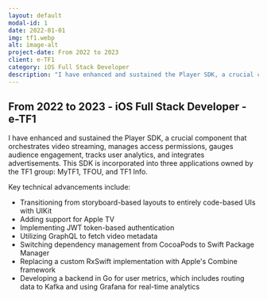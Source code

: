 ```yaml
---
layout: default
modal-id: 1
date: 2022-01-01
img: tf1.webp
alt: image-alt
project-date: From 2022 to 2023 
client: e-TF1
category: iOS Full Stack Developer
description: "I have enhanced and sustained the Player SDK, a crucial component that orchestrates video streaming, manages access permissions, gauges audience engagement, tracks user analytics, and integrates advertisements. This SDK is incorporated into three applications owned by the TF1 group."
---
```


## From 2022 to 2023 - iOS Full Stack Developer - e-TF1

I have enhanced and sustained the Player SDK, a crucial component that orchestrates video streaming, manages access permissions, gauges audience engagement, tracks user analytics, and integrates advertisements. This SDK is incorporated into three applications owned by the TF1 group: MyTF1, TFOU, and TF1 Info.

Key technical advancements include:
* Transitioning from storyboard-based layouts to entirely code-based UIs with UIKit
* Adding support for Apple TV
* Implementing JWT token-based authentication
* Utilizing GraphQL to fetch video metadata
* Switching dependency management from CocoaPods to Swift Package Manager
* Replacing a custom RxSwift implementation with Apple's Combine framework
* Developing a backend in Go for user metrics, which includes routing data to Kafka and using Grafana for real-time analytics

